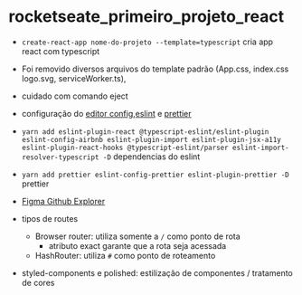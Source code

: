 # rocketseate_primeiro_projeto_react

- `create-react-app nome-do-projeto --template=typescript` cria app react com typescript
- Foi removido diversos arquivos do template padrão (App.css, index.css logo.svg, serviceWorker.ts),
- cuidado com comando eject
- configuração do [editor config](https://www.notion.so/EditorConfig-5f494ae4b47248c1b16681ff74d6766c),[eslint](https://www.notion.so/ESLint-7e455a7ac78b424892329ee064feaf99#c76fc9ceba6d4944a80c134aa16c61c5) e [prettier](https://www.notion.so/Prettier-e2c6a3ec188c4cce8890a3e16a0d6425#da104f9b05964ec1aaac067ab2bf8a54)
- `yarn add eslint-plugin-react @typescript-eslint/eslint-plugin eslint-config-airbnb eslint-plugin-import eslint-plugin-jsx-a11y eslint-plugin-react-hooks @typescript-eslint/parser eslint-import-resolver-typescript -D` dependencias do eslint
- `yarn add prettier eslint-config-prettier eslint-plugin-prettier -D` prettier
- [Figma Github Explorer](https://www.figma.com/file/HOCmxfrElzLpI75LdzFLia/Github-Explorer?node-id=0%3A1)

- tipos de routes

  - Browser router: utiliza somente a `/` como ponto de rota
    - atributo exact garante que a rota seja acessada
  - HashRouter: utiliza `#` como ponto de roteamento

- styled-components e polished: estilização de componentes / tratamento de cores
